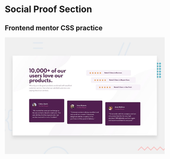 # Social Proof Section

## Frontend mentor CSS practice

![Design preview for the Social proof section coding challenge](./design/desktop-preview.jpg)
